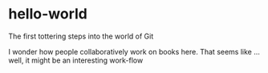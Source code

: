 # hello-world
The first tottering steps into the world of Git

I wonder how people collaboratively work on books here. That seems like ... well, it might be an interesting work-flow
